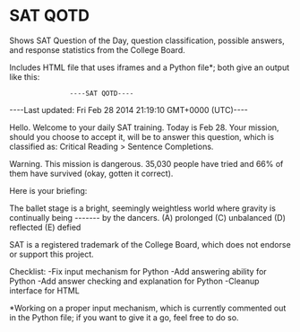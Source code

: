 SAT QOTD
=======

Shows SAT Question of the Day, question classification, possible answers, and response statistics from the College Board.

Includes HTML file that uses iframes and a Python file*; both give an output like this:

                   ----SAT QOTD----
----Last updated: Fri Feb 28 2014 21:19:10 GMT+0000 (UTC)----

Hello. Welcome to your daily SAT training. Today is Feb 28. Your mission, should you choose to accept it, will be to answer this question, which is classified as: Critical Reading > Sentence Completions.

Warning. This mission is dangerous. 35,030 people have tried and 66% of them have survived (okay, gotten it correct).

Here is your briefing:

The ballet stage is a bright, seemingly weightless world where gravity is continually being ------- by the dancers.
(A) prolonged
(C) unbalanced
(D) reflected
(E) defied


SAT is a registered trademark of the College Board, which does not endorse or support this project.

Checklist:
-Fix input mechanism for Python
-Add answering ability for Python
-Add answer checking and explanation for Python
-Cleanup interface for HTML


*Working on a proper input mechanism, which is currently commented out in the Python file; if you want to give it a go, feel free to do so.
